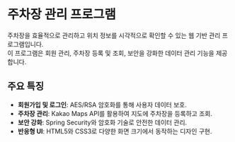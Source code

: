 # 주차장 관리 프로그램

주차장을 효율적으로 관리하고 위치 정보를 시각적으로 확인할 수 있는 웹 기반 관리 프로그램입니다.  
이 프로그램은 회원 관리, 주차장 등록 및 조회, 보안을 강화한 데이터 관리 기능을 제공합니다.

## 주요 특징
- **회원가입 및 로그인**: AES/RSA 암호화를 통해 사용자 데이터 보호.
- **주차장 관리**: Kakao Maps API를 활용하여 지도에 주차장을 등록하고 조회.
- **보안 강화**: Spring Security와 암호화 기술로 안전한 데이터 관리.
- **반응형 UI**: HTML5와 CSS3로 다양한 화면 크기에서 동작하는 디자인 구현.
